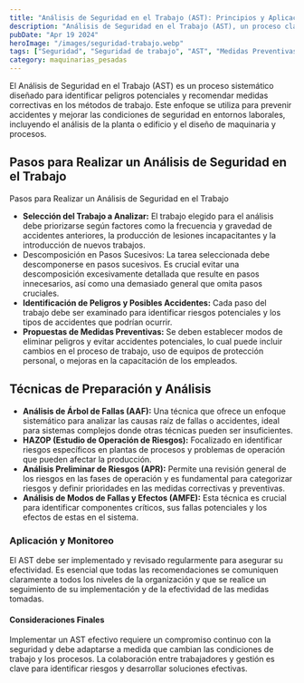 ```yaml
---
title: "Análisis de Seguridad en el Trabajo (AST): Principios y Aplicaciones"
description: "Análisis de Seguridad en el Trabajo (AST), un proceso clave para identificar peligros y establecer medidas preventivas en entornos laborales"
pubDate: "Apr 19 2024"
heroImage: "/images/seguridad-trabajo.webp"
tags: ["Seguridad", "Seguridad de trabajo", "AST", "Medidas Preventivas"]
category: maquinarias_pesadas
---
```


El Análisis de Seguridad en el Trabajo (AST) es un proceso sistemático diseñado para identificar peligros potenciales y recomendar medidas correctivas en los métodos de trabajo. Este enfoque se utiliza para prevenir accidentes y mejorar las condiciones de seguridad en entornos laborales, incluyendo el análisis de la planta o edificio y el diseño de maquinaria y procesos.

## Pasos para Realizar un Análisis de Seguridad en el Trabajo

Pasos para Realizar un Análisis de Seguridad en el Trabajo

- **Selección del Trabajo a Analizar:**
  El trabajo elegido para el análisis debe priorizarse según factores como la frecuencia y gravedad de accidentes anteriores, la producción de lesiones incapacitantes y la introducción de nuevos trabajos.
- Descomposición en Pasos Sucesivos:
  La tarea seleccionada debe descomponerse en pasos sucesivos. Es crucial evitar una descomposición excesivamente detallada que resulte en pasos innecesarios, así como una demasiado general que omita pasos cruciales.
- **Identificación de Peligros y Posibles Accidentes:**
  Cada paso del trabajo debe ser examinado para identificar riesgos potenciales y los tipos de accidentes que podrían ocurrir.
- **Propuestas de Medidas Preventivas:**
  Se deben establecer modos de eliminar peligros y evitar accidentes potenciales, lo cual puede incluir cambios en el proceso de trabajo, uso de equipos de protección personal, o mejoras en la capacitación de los empleados.

## Técnicas de Preparación y Análisis

- **Análisis de Árbol de Fallas (AAF):**
  Una técnica que ofrece un enfoque sistemático para analizar las causas raíz de fallas o accidentes, ideal para sistemas complejos donde otras técnicas pueden ser insuficientes.
- **HAZOP (Estudio de Operación de Riesgos):**
  Focalizado en identificar riesgos específicos en plantas de procesos y problemas de operación que pueden afectar la producción.
- **Análisis Preliminar de Riesgos (APR):**
  Permite una revisión general de los riesgos en las fases de operación y es fundamental para categorizar riesgos y definir prioridades en las medidas correctivas y preventivas.
- **Análisis de Modos de Fallas y Efectos (AMFE):**
  Esta técnica es crucial para identificar componentes críticos, sus fallas potenciales y los efectos de estas en el sistema.

### Aplicación y Monitoreo

El AST debe ser implementado y revisado regularmente para asegurar su efectividad. Es esencial que todas las recomendaciones se comuniquen claramente a todos los niveles de la organización y que se realice un seguimiento de su implementación y de la efectividad de las medidas tomadas.

#### Consideraciones Finales

Implementar un AST efectivo requiere un compromiso continuo con la seguridad y debe adaptarse a medida que cambian las condiciones de trabajo y los procesos. La colaboración entre trabajadores y gestión es clave para identificar riesgos y desarrollar soluciones efectivas.
